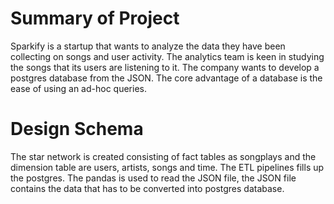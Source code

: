 # Summary of Project
Sparkify is a startup that wants to analyze the data they have been collecting on songs and user activity. The analytics team is keen in studying the songs that its users are listening to it. The company wants to develop a postgres database from the JSON. The core advantage of a database is the ease of using an ad-hoc queries.

# Design Schema 
The star network is created consisting of fact tables as songplays and the dimension table are users, artists, songs and time. The ETL pipelines fills up the postgres. The pandas is used to read the JSON file, the JSON file contains the data that has to be converted into postgres database.

